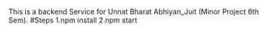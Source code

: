 This is a backend Service for Unnat Bharat Abhiyan_Juit (Minor Project 6th Sem). 
#Steps 
1.npm install 
2.npm start